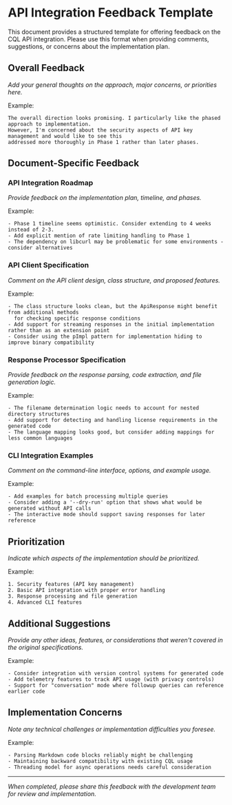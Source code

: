 # API Integration Feedback Template

This document provides a structured template for offering feedback on the CQL API integration. Please use this format when providing comments, suggestions, or concerns about the implementation plan.

## Overall Feedback

*Add your general thoughts on the approach, major concerns, or priorities here.*

Example:
```
The overall direction looks promising. I particularly like the phased approach to implementation.
However, I'm concerned about the security aspects of API key management and would like to see this
addressed more thoroughly in Phase 1 rather than later phases.
```

## Document-Specific Feedback

### API Integration Roadmap

*Provide feedback on the implementation plan, timeline, and phases.*

Example:
```
- Phase 1 timeline seems optimistic. Consider extending to 4 weeks instead of 2-3.
- Add explicit mention of rate limiting handling to Phase 1 
- The dependency on libcurl may be problematic for some environments - consider alternatives
```

### API Client Specification

*Comment on the API client design, class structure, and proposed features.*

Example:
```
- The class structure looks clean, but the ApiResponse might benefit from additional methods
  for checking specific response conditions
- Add support for streaming responses in the initial implementation rather than as an extension point
- Consider using the pImpl pattern for implementation hiding to improve binary compatibility
```

### Response Processor Specification

*Provide feedback on the response parsing, code extraction, and file generation logic.*

Example:
```
- The filename determination logic needs to account for nested directory structures
- Add support for detecting and handling license requirements in the generated code
- The language mapping looks good, but consider adding mappings for less common languages
```

### CLI Integration Examples

*Comment on the command-line interface, options, and example usage.*

Example:
```
- Add examples for batch processing multiple queries
- Consider adding a '--dry-run' option that shows what would be generated without API calls
- The interactive mode should support saving responses for later reference
```

## Prioritization

*Indicate which aspects of the implementation should be prioritized.*

Example:
```
1. Security features (API key management)
2. Basic API integration with proper error handling
3. Response processing and file generation
4. Advanced CLI features
```

## Additional Suggestions

*Provide any other ideas, features, or considerations that weren't covered in the original specifications.*

Example:
```
- Consider integration with version control systems for generated code
- Add telemetry features to track API usage (with privacy controls)
- Support for "conversation" mode where followup queries can reference earlier code
```

## Implementation Concerns

*Note any technical challenges or implementation difficulties you foresee.*

Example:
```
- Parsing Markdown code blocks reliably might be challenging
- Maintaining backward compatibility with existing CQL usage
- Threading model for async operations needs careful consideration
```

---

*When completed, please share this feedback with the development team for review and implementation.*
